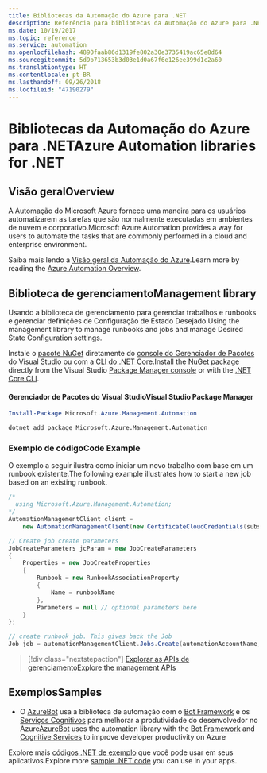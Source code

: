 ```yaml
---
title: Bibliotecas da Automação do Azure para .NET
description: Referência para bibliotecas da Automação do Azure para .NET
ms.date: 10/19/2017
ms.topic: reference
ms.service: automation
ms.openlocfilehash: 4890faab86d1319fe802a30e3735419ac65e8d64
ms.sourcegitcommit: 5d9b713653b3d03e1d0a67f6e126ee399d1c2a60
ms.translationtype: HT
ms.contentlocale: pt-BR
ms.lasthandoff: 09/26/2018
ms.locfileid: "47190279"
---
```

# <a name="azure-automation-libraries-for-net"></a><span data-ttu-id="56f38-103">Bibliotecas da Automação do Azure para .NET</span><span class="sxs-lookup"><span data-stu-id="56f38-103">Azure Automation libraries for .NET</span></span>

## <a name="overview"></a><span data-ttu-id="56f38-104">Visão geral</span><span class="sxs-lookup"><span data-stu-id="56f38-104">Overview</span></span>

<span data-ttu-id="56f38-105">A Automação do Microsoft Azure fornece uma maneira para os usuários automatizarem as tarefas que são normalmente executadas em ambientes de nuvem e corporativo.</span><span class="sxs-lookup"><span data-stu-id="56f38-105">Microsoft Azure Automation provides a way for users to automate the tasks that are commonly performed in a cloud and enterprise environment.</span></span> 

<span data-ttu-id="56f38-106">Saiba mais lendo a [Visão geral da Automação do Azure](/azure/automation/automation-intro).</span><span class="sxs-lookup"><span data-stu-id="56f38-106">Learn more by reading the [Azure Automation Overview](/azure/automation/automation-intro).</span></span>

## <a name="management-library"></a><span data-ttu-id="56f38-107">Biblioteca de gerenciamento</span><span class="sxs-lookup"><span data-stu-id="56f38-107">Management library</span></span>

<span data-ttu-id="56f38-108">Usando a biblioteca de gerenciamento para gerenciar trabalhos e runbooks e gerenciar definições de Configuração de Estado Desejado.</span><span class="sxs-lookup"><span data-stu-id="56f38-108">Using the management library to manage runbooks and jobs and manage Desired State Configuration settings.</span></span>

<span data-ttu-id="56f38-109">Instale o [pacote NuGet](https://www.nuget.org/packages/Microsoft.Azure.Management.Automation) diretamente do [console do Gerenciador de Pacotes][PackageManager] do Visual Studio ou com a [CLI do .NET Core][DotNetCLI].</span><span class="sxs-lookup"><span data-stu-id="56f38-109">Install the [NuGet package](https://www.nuget.org/packages/Microsoft.Azure.Management.Automation) directly from the Visual Studio [Package Manager console][PackageManager] or with the [.NET Core CLI][DotNetCLI].</span></span>

#### <a name="visual-studio-package-manager"></a><span data-ttu-id="56f38-110">Gerenciador de Pacotes do Visual Studio</span><span class="sxs-lookup"><span data-stu-id="56f38-110">Visual Studio Package Manager</span></span>

```powershell
Install-Package Microsoft.Azure.Management.Automation
```

```bash
dotnet add package Microsoft.Azure.Management.Automation
```

### <a name="code-example"></a><span data-ttu-id="56f38-111">Exemplo de código</span><span class="sxs-lookup"><span data-stu-id="56f38-111">Code Example</span></span>

<span data-ttu-id="56f38-112">O exemplo a seguir ilustra como iniciar um novo trabalho com base em um runbook existente.</span><span class="sxs-lookup"><span data-stu-id="56f38-112">The following example illustrates how to start a new job based on an existing runbook.</span></span>

```csharp
/*
  using Microsoft.Azure.Management.Automation;
*/
AutomationManagementClient client =
    new AutomationManagementClient(new CertificateCloudCredentials(subscriptionId, cert));

// Create job create parameters
JobCreateParameters jcParam = new JobCreateParameters
{
    Properties = new JobCreateProperties
    {
        Runbook = new RunbookAssociationProperty
        {
            Name = runbookName
        },
        Parameters = null // optional parameters here
    }
};

// create runbook job. This gives back the Job
Job job = automationManagementClient.Jobs.Create(automationAccountName, jcParam).Job;
```

> [!div class="nextstepaction"]
> [<span data-ttu-id="56f38-113">Explorar as APIs de gerenciamento</span><span class="sxs-lookup"><span data-stu-id="56f38-113">Explore the management APIs</span></span>](/dotnet/api/overview/azure/automation/management)

## <a name="samples"></a><span data-ttu-id="56f38-114">Exemplos</span><span class="sxs-lookup"><span data-stu-id="56f38-114">Samples</span></span>

* <span data-ttu-id="56f38-115">O [AzureBot](https://github.com/Microsoft/AzureBot) usa a biblioteca de automação com o [Bot Framework](https://docs.microsoft.com/bot-framework/) e os [Serviços Cognitivos](/cognitive-services) para melhorar a produtividade do desenvolvedor no Azure</span><span class="sxs-lookup"><span data-stu-id="56f38-115">[AzureBot](https://github.com/Microsoft/AzureBot) uses the automation library with the [Bot Framework](https://docs.microsoft.com/bot-framework/) and [Cognitive Services](/cognitive-services) to improve developer productivity on Azure</span></span>

<span data-ttu-id="56f38-116">Explore mais [códigos .NET de exemplo](https://azure.microsoft.com/resources/samples/?platform=dotnet) que você pode usar em seus aplicativos.</span><span class="sxs-lookup"><span data-stu-id="56f38-116">Explore more [sample .NET code](https://azure.microsoft.com/resources/samples/?platform=dotnet) you can use in your apps.</span></span>

[PackageManager]: https://docs.microsoft.com/nuget/tools/package-manager-console
[DotNetCLI]: https://docs.microsoft.com/dotnet/core/tools/dotnet-add-package
